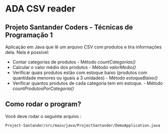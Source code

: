 # ADA CSV reader
## Projeto Santander Coders - Técnicas de Programação 1

Aplicação em Java que lê um arquivo CSV com produtos e tira informações dela. Nela é possível:
* Contar categorias de produtos - Método *countCategorias()*
* Calcular o valor médio dos produtos - Método *valorMedio()*
* Verificar quais produtos estão com estoque baixo (produtos com quantidade menores ou iguais a 3 unidades) - Método *estoqueBaixo()*
* Verificar quantos produtos de cada categoria tem em estoque. - Método *countProdutosPorCategoria()*

## Como rodar o program?
Você deve rodar o seguinte arquivo :
```
Project-Santander/src/main/java/ProjectSantander/DemoApplication.java
```

